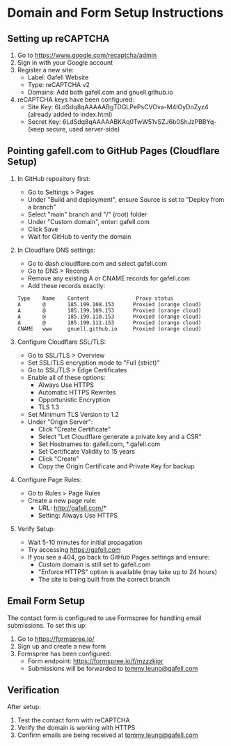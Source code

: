 # Domain and Form Setup Instructions

## Setting up reCAPTCHA

1. Go to https://www.google.com/recaptcha/admin
2. Sign in with your Google account
3. Register a new site:
   - Label: Gafell Website
   - Type: reCAPTCHA v2
   - Domains: Add both gafell.com and gnuell.github.io
4. reCAPTCHA keys have been configured:
   - Site Key: 6LdSdq8qAAAAABgTDGLPePsCVOva-M4lOyDoZyz4 (already added to index.html)
   - Secret Key: 6LdSdq8qAAAAABKAq0TwW51vSZJ6b0ShJzPBBYq- (keep secure, used server-side)

## Pointing gafell.com to GitHub Pages (Cloudflare Setup)

1. In GitHub repository first:
   - Go to Settings > Pages
   - Under "Build and deployment", ensure Source is set to "Deploy from a branch"
   - Select "main" branch and "/" (root) folder
   - Under "Custom domain", enter: gafell.com
   - Click Save
   - Wait for GitHub to verify the domain

2. In Cloudflare DNS settings:
   - Go to dash.cloudflare.com and select gafell.com
   - Go to DNS > Records
   - Remove any existing A or CNAME records for gafell.com
   - Add these records exactly:
   ```
   Type    Name    Content               Proxy status
   A       @       185.199.108.153      Proxied (orange cloud)
   A       @       185.199.109.153      Proxied (orange cloud)
   A       @       185.199.110.153      Proxied (orange cloud)
   A       @       185.199.111.153      Proxied (orange cloud)
   CNAME   www     gnuell.github.io     Proxied (orange cloud)
   ```

3. Configure Cloudflare SSL/TLS:
   - Go to SSL/TLS > Overview
   - Set SSL/TLS encryption mode to "Full (strict)"
   - Go to SSL/TLS > Edge Certificates
   - Enable all of these options:
     * Always Use HTTPS
     * Automatic HTTPS Rewrites
     * Opportunistic Encryption
     * TLS 1.3
   - Set Minimum TLS Version to 1.2
   - Under "Origin Server":
     * Click "Create Certificate"
     * Select "Let Cloudflare generate a private key and a CSR"
     * Set Hostnames to: gafell.com, *.gafell.com
     * Set Certificate Validity to 15 years
     * Click "Create"
     * Copy the Origin Certificate and Private Key for backup

4. Configure Page Rules:
   - Go to Rules > Page Rules
   - Create a new page rule:
     * URL: http://gafell.com/*
     * Setting: Always Use HTTPS

5. Verify Setup:
   - Wait 5-10 minutes for initial propagation
   - Try accessing https://gafell.com
   - If you see a 404, go back to GitHub Pages settings and ensure:
     * Custom domain is still set to gafell.com
     * "Enforce HTTPS" option is available (may take up to 24 hours)
     * The site is being built from the correct branch

## Email Form Setup

The contact form is configured to use Formspree for handling email submissions. To set this up:

1. Go to https://formspree.io/
2. Sign up and create a new form
3. Formspree has been configured:
   - Form endpoint: https://formspree.io/f/mzzzkjor
   - Submissions will be forwarded to tommy.leung@gafell.com

## Verification

After setup:
1. Test the contact form with reCAPTCHA
2. Verify the domain is working with HTTPS
3. Confirm emails are being received at tommy.leung@gafell.com
